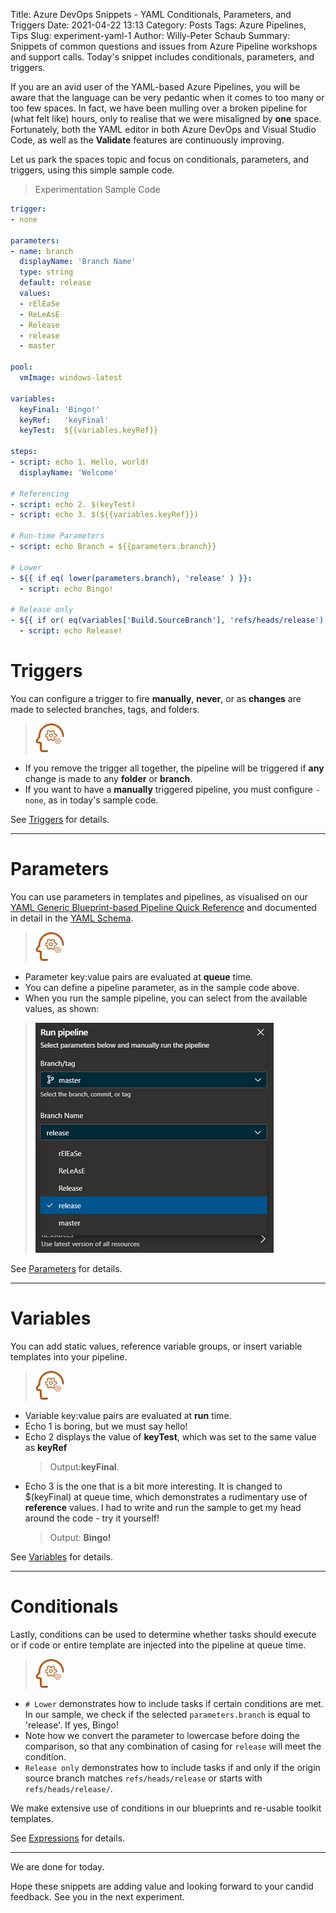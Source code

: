 Title: Azure DevOps Snippets - YAML Conditionals, Parameters, and Triggers
Date: 2021-04-22 13:13
Category: Posts
Tags: Azure Pipelines, Tips
Slug: experiment-yaml-1
Author: Willy-Peter Schaub
Summary: Snippets of common questions and issues from Azure Pipeline workshops and support calls. Today's snippet includes conditionals, parameters, and triggers. 

If you are an avid user of the YAML-based Azure Pipelines, you will be aware that the language can be very pedantic when it comes to too many or too few spaces. In fact, we have been mulling over a broken pipeline for (what felt like) hours, only to realise that we were misaligned by **one** space. Fortunately, both the YAML editor in both Azure DevOps and Visual Studio Code, as well as the **Validate** features are continuously improving.

Let us park the spaces topic and focus on conditionals, parameters, and triggers, using this simple sample code.

> Experimentation Sample Code

```yml
trigger:
- none

parameters:
- name: branch
  displayName: 'Branch Name'
  type: string
  default: release
  values:
  - rElEaSe
  - ReLeAsE
  - Release
  - release
  - master

pool:
  vmImage: windows-latest

variables:
  keyFinal: 'Bingo!'
  keyRef:   'keyFinal'
  keyTest:  ${{variables.keyRef}}

steps:
- script: echo 1. Hello, world!
  displayName: 'Welcome'

# Referencing
- script: echo 2. $(keyTest)
- script: echo 3. $(${{variables.keyRef}})

# Run-time Parameters
- script: echo Branch = ${{parameters.branch}}

# Lower
- ${{ if eq( lower(parameters.branch), 'release' ) }}:
  - script: echo Bingo!

# Release only
- ${{ if or( eq(variables['Build.SourceBranch'], 'refs/heads/release'), startsWith(variables['Build.SourceBranch'], 'refs/heads/release/')) }}:
  - script: echo Release!
``` 

# Triggers

You can configure a trigger to fire **manually**, **never**, or as **changes** are made to selected branches, tags, and folders.

> ![Learning](/images/experiment-yaml-1-1.jpg)

- If you remove the trigger all together, the pipeline will be triggered if **any** change is made to any **folder** or **branch**. 
- If you want to have a **manually** triggered pipeline, you must configure ```- none```, as in today's sample code.

See [Triggers](https://docs.microsoft.com/en-us/azure/devops/pipelines/yaml-schema?view=azure-devops&tabs=schema%2Cparameter-schema#triggers) for details.

---

# Parameters

You can use parameters in templates and pipelines, as visualised on our [YAML Generic Blueprint-based Pipeline Quick Reference](https://wsbctechnicalblog.github.io/moving-hundreds-of-pipeline-snowflakes-qr-1.html) and documented in detail in the [YAML Schema](https://aka.ms/YAML).

> ![Learning](/images/experiment-yaml-1-1.jpg)

- Parameter key:value pairs are evaluated at **queue** time.
- You can define a pipeline parameter, as in the sample code above.
- When you run the sample pipeline, you can select from the available values, as shown:

> ![Run pipeline](/images/experiment-yaml-1-2.png)

See [Parameters](https://docs.microsoft.com/en-us/azure/devops/pipelines/yaml-schema?view=azure-devops&tabs=schema%2Cparameter-schema#parameters) for details.

---

# Variables

You can add static values, reference variable groups, or insert  variable templates into your pipeline.

> ![Learning](/images/experiment-yaml-1-1.jpg)

- Variable key:value pairs are evaluated at **run** time.
- Echo 1 is boring, but we must say hello!
- Echo 2 displays the value of **keyTest**, which was set to the same value as **keyRef**
  > Output:**keyFinal**.
- Echo 3 is the one that is a bit more interesting. It is changed to $(keyFinal) at queue time, which demonstrates a rudimentary use of **reference** values. I had to write and run the sample to get my head around the code - try it yourself! 
  > Output: **Bingo!**

See [Variables](https://docs.microsoft.com/en-us/azure/devops/pipelines/yaml-schema?view=azure-devops&tabs=schema%2Cparameter-schema#variables) for details.

---

# Conditionals

Lastly, conditions can be used to determine whether tasks should execute or if code or entire template are injected into the pipeline at queue time.

> ![Learning](/images/experiment-yaml-1-1.jpg)

- ```# Lower``` demonstrates how to include tasks if certain conditions are met. In our sample, we check if the selected ```parameters.branch``` is equal to 'release'. If yes, Bingo!
- Note how we convert the parameter to lowercase before doing the comparison, so that any combination of casing for ```release``` will meet the condition.
- ```Release only``` demonstrates how to include tasks if and only if the origin source branch matches ```refs/heads/release``` or starts with ```refs/heads/release/```.

We make extensive use of conditions in our blueprints and re-usable toolkit templates. 

See [Expressions](https://docs.microsoft.com/en-us/azure/devops/pipelines/process/expressions) for details.

---

We are done for today. 

Hope these snippets are adding value and looking forward to your candid feedback. See you in the next experiment.

```

